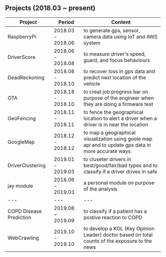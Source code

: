 ## Projects (2018.03 ~ present)

|Project|Period|Content|
|----|----|----|
|RaspberryPi|2018.03 - 2018.06|to generate gps, sensor, camera data using IoT and AWS system|
|DriverScore|2018.06 - 2018.08|to measure driver's speed, guard, and focus behaviours|
|DeadReckoning|2018.08 - 2018.10|to recover loss in gps data and predict next location of the vehicle|
|OTA|2018.18 - 2018.10|to creat job progress bar on purpose of the engineer when they are doing a firmware test|
|GeoFencing|2018.11 - 2018.11|to fence the geographical location to alert a driver when a driver is in near the location|
|GoogleMap|2018.12 - 2018.12|to map a geographical visualization using goole map api and to update gps data in more accurate ways|
|DriverClustering|2019.01 - 2019.03|to cluseter drivers in best/good/fair/bad types and to classify if a driver drives in safe|
|jay module|2018.06 - 2019.03|a personal module on purpose of the analysis|
|---|---|---|
|COPD Disease Prediction|2019.08 ~ 2019.09|to classify if a patient has a postive reaction to COPD|
|WebCrawling|2019.10 - 2019.10|to develop a KOL (Key Opinion Leader) doctor based on total counts of the exposure to the news|
